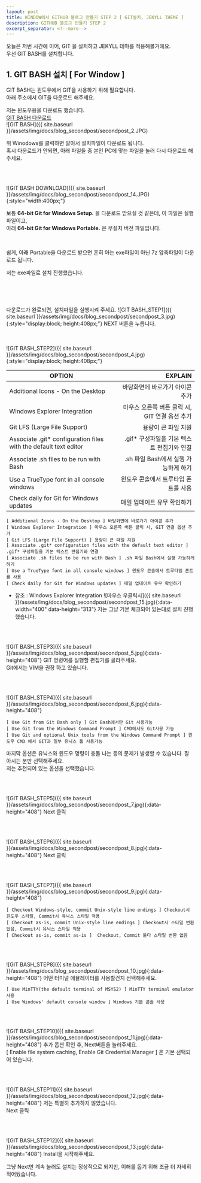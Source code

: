 ```yaml
---
layout: post
title: WINDOW에서 GITHUB 블로그 만들기 STEP 2 [ GIT설치, JEKYLL THEME ]
description: GITHUB 블로그 만들기 STEP 2
excerpt_separator: <!--more-->
---
```


오늘은 저번 시간에 이어, GIT 을 설치하고 JEKYLL 테마를 적용해볼거에요.  
우선 GIT BASH를 설치합니다.  

## 1. GIT BASH 설치 [ For Window ]
GIT BASH는 윈도우에서 GIT을 사용하기 위해 필요합니다.  
아래 주소에서 GIT을 다운로드 해주세요.  

저는 윈도우용을 다운로드 했습니다.   
[GIT BASH 다운로드](https://git-scm.com/downloads)  
![GIT BASH]({{ site.baseurl }}/assets/img/docs/blog_secondpost/secondpost_2.JPG)

위 Winodows를 클릭하면 알아서 설치파일이 다운로드 됩니다.  
혹시 다운로드가 안되면, 아래 파일들 중 본인 PC에 맞는 파일을 눌러 다시 다운로드 해주세요.  

<br><br>

![GIT BASH DOWNLOAD]({{ site.baseurl }}/assets/img/docs/blog_secondpost/secondpost_14.JPG){:style="width:400px;"}


보통 **64-bit Git for Windows Setup.** 을 다운로드 받으실 것 같은데, 이 파일은 실행파일이고,  
아래 **64-bit Git for Windows Portable.** 은 무설치 버전 파일입니다.  

<br>

쉽게, 아래 Portable을 다운로드 받으면 흔히 아는 exe파일이 아닌 7z 압축파일이 다운로드 됩니다.

저는 exe파일로 설치 진행했습니다.  

<br><br><br>

다운로드가 완료되면, 설치파일을 실행시켜 주세요.
![GIT BASH_STEP1]({{ site.baseurl }}/assets/img/docs/blog_secondpost/secondpost_3.jpg){:style="display:block; height:408px;"}
NEXT 버튼을 누릅니다.

<br><br>
![GIT BASH_STEP2]({{ site.baseurl }}/assets/img/docs/blog_secondpost/secondpost_4.jpg){:style="display:block; height:408px;"}

|OPTION|EXPLAIN|
|---|---:|
| Additional Icons - On the Desktop | 바탕화면에 바로가기 아이콘 추가 |
| Windows Explorer Integration | 마우스 오른쪽 버튼 클릭 시, GIT 연결 옵션 추가  |
| Git LFS (Large File Support) | 용량이 큰 파일 지원  |
| Associate .git* configuration files with the default text editor | .gif* 구성파일을 기본 텍스트 편집기와 연결  |
| Associate .sh files to be run with Bash | .sh 파일 Bash에서 실행 가능하게 하기  |
| Use a TrueType font in all console windows | 윈도우 콘솔에서 트루타입 폰트를 사용  |
| Check daily for Git for Windows updates | 매일 업데이트 유무 확인하기 |
~~~
[ Additional Icons - On the Desktop ] 바탕화면에 바로가기 아이콘 추가
[ Windows Explorer Integration ] 마우스 오른쪽 버튼 클릭 시, GIT 연결 옵션 추가  
[ Git LFS (Large File Support) ] 용량이 큰 파일 지원  
[ Associate .git* configuration files with the default text editor ] .gif* 구성파일을 기본 텍스트 편집기와 연결  
[ Associate .sh files to be run with Bash ] .sh 파일 Bash에서 실행 가능하게 하기  
[ Use a TrueType font in all console windows ] 윈도우 콘솔에서 트루타입 폰트를 사용  
[ Check daily for Git for Windows updates ] 매일 업데이트 유무 확인하기  
~~~


* 참조 : Windows Explorer Integration
![마우스 우클릭시]({{ site.baseurl }}/assets/img/docs/blog_secondpost/secondpost_15.jpg){:data-width="400" data-height="313"}
저는 그냥 기본 체크되어 있는대로 설치 진행했습니다.

<br><br>

![GIT BASH_STEP3]({{ site.baseurl }}/assets/img/docs/blog_secondpost/secondpost_5.jpg){:data-height="408"}
GIT 명령어를 실행할 편집기를 골라주세요.  
Git에서는 VIM을 권장 하고 있습니다.  

<br><br>

![GIT BASH_STEP4]({{ site.baseurl }}/assets/img/docs/blog_secondpost/secondpost_6.jpg){:data-height="408"}

~~~
[ Use Git from Git Bash only ] Git Bash에서만 Git 사용가능  
[ Use Git from the Windows Command Prompt ] CMD에서도 Git사용 가능  
[ Use Git and optional Unix tools from the Windows Command Prompt ] 윈도우 CMD 에서 GIT과 일부 유닉스 툴 사용가능  
~~~
마지막 옵션은 유닉스와 윈도우 명령이 충돌 나는 등의 문제가 발생할 수 있습니다. 잘 아시는 분만 선택해주세요.  
저는 추천되어 있는 옵션을 선택했습니다.  

<br><br>

![GIT BASH_STEP5]({{ site.baseurl }}/assets/img/docs/blog_secondpost/secondpost_7.jpg){:data-height="408"}
Next 클릭  

<br><br>

![GIT BASH_STEP6]({{ site.baseurl }}/assets/img/docs/blog_secondpost/secondpost_8.jpg){:data-height="408"}
Next 클릭  

<br><br>

![GIT BASH_STEP7]({{ site.baseurl }}/assets/img/docs/blog_secondpost/secondpost_9.jpg){:data-height="408"}
~~~
[ Checkout Windows-style, commit Unix-style line endings ] Checkout시 윈도우 스타일, Commit시 유닉스 스타일 적용  
[ Checkout as-is, commit Unix-style line endings ] Checkout시 스타일 변환 없음, Commit시 유닉스 스타일 적용  
[ Checkout as-is, commit as-is ]  Checkout, Commit 둘다 스타일 변환 없음    
~~~

<br><br>

![GIT BASH_STEP8]({{ site.baseurl }}/assets/img/docs/blog_secondpost/secondpost_10.jpg){:data-height="408"}
어떤 터미널 에뮬레이터를 사용할건지 선택해주세요.  
~~~
[ Use MinTTY(the default terminal of MSYS2) ] MinTTY terminal emulator 사용  
[ Use Windows' default console window ] Windows 기본 콘솔 사용  
~~~

<br><br>

![GIT BASH_STEP10]({{ site.baseurl }}/assets/img/docs/blog_secondpost/secondpost_11.jpg){:data-height="408"}
추가 옵션 확인 후, Next버튼을 눌러주세요.  
[ Enable file system caching, Enable Git Credential Manager ] 은 기본 선택되어 있습니다.  

<br><br>

![GIT BASH_STEP11]({{ site.baseurl }}/assets/img/docs/blog_secondpost/secondpost_12.jpg){:data-height="408"}
저는 특별히 추가하지 않았습니다.  
Next 클릭  

<br><br>

![GIT BASH_STEP12]({{ site.baseurl }}/assets/img/docs/blog_secondpost/secondpost_13.jpg){:data-height="408"}
Install을 시작해주세요.  

그냥 Next만 계속 눌러도 설치는 정상적으로 되지만, 이해를 돕기 위해 조금 더 자세히 적어뒀습니다.
